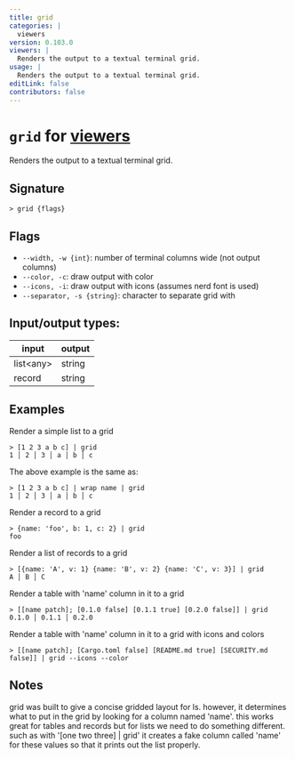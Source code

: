 ```yaml
---
title: grid
categories: |
  viewers
version: 0.103.0
viewers: |
  Renders the output to a textual terminal grid.
usage: |
  Renders the output to a textual terminal grid.
editLink: false
contributors: false
---
```

<!-- This file is automatically generated. Please edit the command in https://github.com/nushell/nushell instead. -->

# `grid` for [viewers](/commands/categories/viewers.md)

<div class='command-title'>Renders the output to a textual terminal grid.</div>

## Signature

```> grid {flags} ```

## Flags

 -  `--width, -w {int}`: number of terminal columns wide (not output columns)
 -  `--color, -c`: draw output with color
 -  `--icons, -i`: draw output with icons (assumes nerd font is used)
 -  `--separator, -s {string}`: character to separate grid with


## Input/output types:

| input     | output |
| --------- | ------ |
| list\<any\> | string |
| record    | string |
## Examples

Render a simple list to a grid
```nu
> [1 2 3 a b c] | grid
1 │ 2 │ 3 │ a │ b │ c

```

The above example is the same as:
```nu
> [1 2 3 a b c] | wrap name | grid
1 │ 2 │ 3 │ a │ b │ c

```

Render a record to a grid
```nu
> {name: 'foo', b: 1, c: 2} | grid
foo

```

Render a list of records to a grid
```nu
> [{name: 'A', v: 1} {name: 'B', v: 2} {name: 'C', v: 3}] | grid
A │ B │ C

```

Render a table with 'name' column in it to a grid
```nu
> [[name patch]; [0.1.0 false] [0.1.1 true] [0.2.0 false]] | grid
0.1.0 │ 0.1.1 │ 0.2.0

```

Render a table with 'name' column in it to a grid with icons and colors
```nu
> [[name patch]; [Cargo.toml false] [README.md true] [SECURITY.md false]] | grid --icons --color

```

## Notes
grid was built to give a concise gridded layout for ls. however,
it determines what to put in the grid by looking for a column named
'name'. this works great for tables and records but for lists we
need to do something different. such as with '[one two three] | grid'
it creates a fake column called 'name' for these values so that it
prints out the list properly.